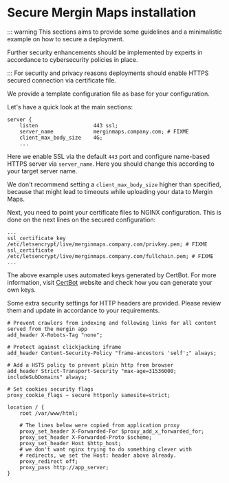 # Secure Mergin Maps installation

::: warning
This sections aims to provide some guidelines and a minimalistic example on how to secure a <MainPlatformName /> deployment.

Further security enhancements should be implemented by experts in accordance to cybersecurity policies in place.

:::
For security and privacy reasons <MainPlatformName /> deployments should enable HTTPS secured connection via certificate file.

We provide a template configuration file <GitHubRepo id="MerginMaps/server/blob/master/deployment/common/ssl-proxy.conf" desc="ssl-proxy.conf" />as base for your configuration.

Let's have a quick look at the main sections:

``` shell
server {
    listen                  443 ssl;
    server_name             merginmaps.company.com; # FIXME
    client_max_body_size    4G;
    ...
```

Here we enable SSL via the default `443` port and configure name-based HTTPS server via `server_name`. Here you should change this according to your target server name.

We don't recommend setting a `client_max_body_size` higher than specified, because that might lead to timeouts while uploading your data to Mergin Maps.

Next, you need to point your certificate files to NGINX configuration. This is done on the next lines on the secured configuration:

``` shell
...
ssl_certificate_key /etc/letsencrypt/live/merginmaps.company.com/privkey.pem; # FIXME
ssl_certificate     /etc/letsencrypt/live/merginmaps.company.com/fullchain.pem; # FIXME
...
```

The above example uses automated keys generated by CertBot. For more information, visit [CertBot](https://certbot.eff.org/instructions) website and check how you can generate your own keys.

Some extra security settings for HTTP headers are provided. Please review them and update in accordance to your requirements.

```shell
# Prevent crawlers from indexing and following links for all content served from the mergin app
add_header X-Robots-Tag "none";

# Protect against clickjacking iframe
add_header Content-Security-Policy "frame-ancestors 'self';" always;

# Add a HSTS policy to prevent plain http from browser
add_header Strict-Transport-Security "max-age=31536000; includeSubDomains" always;

# Set cookies security flags
proxy_cookie_flags ~ secure httponly samesite=strict;

location / {
    root /var/www/html;

    # The lines below were copied from application proxy
    proxy_set_header X-Forwarded-For $proxy_add_x_forwarded_for;
    proxy_set_header X-Forwarded-Proto $scheme;
    proxy_set_header Host $http_host;
    # we don't want nginx trying to do something clever with
    # redirects, we set the Host: header above already.
    proxy_redirect off;
    proxy_pass http://app_server;
}
```
